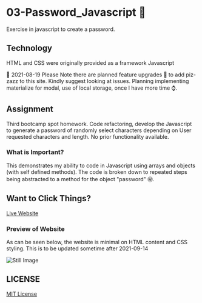 
# 03-Password_Javascript 🚧
Exercise in javascript to create a password. 

## Technology

HTML and CSS were originally provided as a framework
Javascript

🙏 2021-08-19 Please Note there are planned feature upgrades 🚧 to add piz-zazz to this site. Kindly suggest looking at issues. Planning implementing materialize for modal, use of local storage, once I have more time ⌚.

## Assignment
Third bootcamp spot homework. Code refactoring, develop the Javascript to generate a password of randomly select characters depending on User requested characters and length.  No prior functionality available.

### What is Important?
This demonstrates my ability to code in Javascript using arrays and objects (with self defined methods). The code is broken down to repeated steps being abstracted to a method for the object "password" ㊙️.

## Want to Click Things?
[Live Website](https://adam-niggebrugge.github.io/03-Javascript-Password-Generator/)

### Preview of Website

As can be seen below, the website is minimal on HTML content and CSS styling. This is to be updated sometime after 2021-09-14

![Still Image](https://github.com/adam-niggebrugge/03-Password_Javascript/blob/main/assets/images/StillOfPasswordGeneration.jpg)

## LICENSE
[MIT License](https://github.com/adam-niggebrugge/03-Password_Javascript/blob/main/LICENSE)
 
